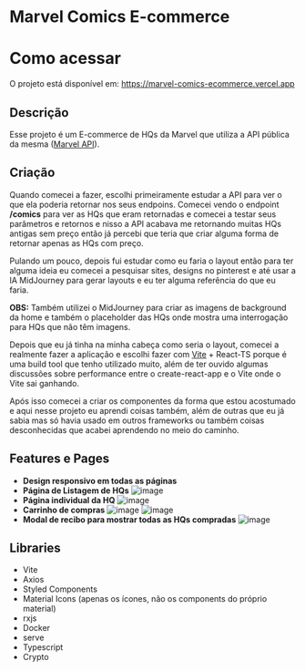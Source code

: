 # Marvel Comics E-commerce

# Como acessar
O projeto está disponível em: https://marvel-comics-ecommerce.vercel.app

## Descrição
Esse projeto é um E-commerce de HQs da Marvel que utiliza a API pública da mesma ([Marvel API](https://developer.marvel.com)).

## Criação

Quando comecei a fazer, escolhi primeiramente estudar a API para ver o que ela poderia retornar nos seus endpoins. Comecei vendo o endpoint **/comics** para ver as HQs que eram retornadas e comecei a testar seus parâmetros e retornos e nisso a API acabava me retornando muitas HQs antigas sem preço então já percebi que teria que criar alguma forma de retornar apenas as HQs com preço.

Pulando um pouco, depois fui estudar como eu faria o layout então para ter alguma ideia eu comecei a pesquisar sites, designs no pinterest e até usar a IA MidJourney para gerar layouts e eu ter alguma referência do que eu faria.

**OBS:** Também utilizei o MidJourney para criar as imagens de background da home e também o placeholder das HQs onde mostra uma interrogação para HQs que não têm imagens.

Depois que eu já tinha na minha cabeça como seria o layout, comecei a realmente fazer a aplicação e escolhi fazer com [Vite](https://vitejs.dev/) + React-TS porque é uma build tool que tenho utilizado muito, além de ter ouvido algumas discussões sobre performance entre o create-react-app e o Vite onde o Vite sai ganhando.

Após isso comecei a criar os componentes da forma que estou acostumado e aqui nesse projeto eu aprendi coisas também, além de outras que eu já sabia mas só havia usado em outros frameworks ou também coisas desconhecidas que acabei aprendendo no meio do caminho.

## Features e Pages
- **Design responsivo em todas as páginas**
- **Página de Listagem de HQs**
![image](https://user-images.githubusercontent.com/46772924/227333692-31cb77ba-d153-4db8-9bce-afe85f59c523.png)
- **Página individual da HQ**
![image](https://user-images.githubusercontent.com/46772924/227333897-767072eb-31f5-49e1-92be-ef8503d40766.png)
- **Carrinho de compras**
![image](https://user-images.githubusercontent.com/46772924/227333770-9686c9e8-38ba-409f-8a8e-6337e5cbeb85.png) ![image](https://user-images.githubusercontent.com/46772924/227333805-3e410bcb-f6fc-49fe-92ea-3dfe37049f02.png)
- **Modal de recibo para mostrar todas as HQs compradas**
![image](https://user-images.githubusercontent.com/46772924/227333936-fdf901cc-6ef6-4031-afbc-b67b15d94b0c.png)

## Libraries
- Vite
- Axios
- Styled Components
- Material Icons (apenas os ícones, não os components do próprio material)
- rxjs
- Docker
- serve
- Typescript
- Crypto